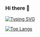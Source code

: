 ### Hi there 👋

[![Typing SVG](https://readme-typing-svg.demolab.com?font=Fira+Code&size=15&duration=2000&pause=1000&color=24F700&background=000000&multiline=true&width=435&height=85&separator=%3C&lines=This+is+my+git+account;%3C+I'm+Nikita%2C+a+beginner+.NET+dev;%3CI%E2%80%99m+currently+learning+C%23+and+English+language;%3CIf+you+want+to+reach+me%3A+TG%3A+%40kndyleon)](https://git.io/typing-svg)

[![Top Langs](https://github-readme-stats.vercel.app/api/top-langs/?username=kndyleon&layout=compact)](https://github.com/anuraghazra/github-readme-stats)

